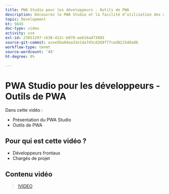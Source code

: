 ```yaml
---
title: PWA Studio pour les développeurs - Outils de PWA
description: Découvrez le PWA Studio et la facilité d’utilisation des outils de PWA Studio.
topic: Development
kt: 5645
doc-type: video
activity: use
exl-id: 23851297-c638-412c-b070-ae616ad73883
source-git-commit: acee5ba84ea32e14a743cd269f77ced821548ad6
workflow-type: tm+mt
source-wordcount: '45'
ht-degree: 0%

---
```


# PWA Studio pour les développeurs - Outils de PWA

Dans cette vidéo :

- Présentation du PWA Studio
- Outils de PWA

## Pour qui est cette vidéo ?

- Développeurs frontaux
- Chargés de projet

## Contenu vidéo

>[!VIDEO](https://video.tv.adobe.com/v/35716?quality=12&learn=on)
